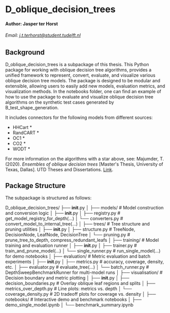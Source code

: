 # D_oblique_decision_trees
#### Author: Jasper ter Horst
###### Email: j.t.terhorst@student.tudelft.nl 

## Background
D_oblique_decision_trees is a subpackage of this thesis. This Python package for working with oblique decision tree
algorithms, provides a unified framework to represent, convert, evaluate, and visualize various oblique decision tree 
models. The package is designed to be modular and extensible, allowing users to easily add new models, evaluation 
metrics, and visualization methods. In the notebooks folder, one can find an example of how to use the package to 
evaluate and visualize oblique decision tree algorithms on the synthetic test cases generated by B_test_shape_generation.

It includes connectors for the following models from different sources: 
 - HHCart *
 - RandCART *
 - OC1 *
 - CO2 *
 - WODT *

For more information on the algorithms with a star above, see:
Majumder, T. (2020). *Ensembles of oblique decision trees* [Master's Thesis, University of Texas,
Dallas]. UTD Theses and Dissertations. [Link](https://utd-ir.tdl.org/handle/10735.1/8818).


## Package Structure
The subpackage is structured as follows:

D_oblique_decision_trees/
├── __init__.py
│
├── models/                        # Model construction and conversion logic
│   ├── __init__.py
│   ├── registry.py                # get_model_registry_for_depth(...)
│   └── converters.py             # convert_model_to_internal_tree(...)
│
├── trees/                         # Tree structure and pruning utilities
│   ├── __init__.py
│   ├── structure.py              # TreeNode, DecisionNode, LeafNode, DecisionTree
│   └── pruning.py                # prune_tree_to_depth, compress_redundant_leafs
│
├── training/                      # Model training and evaluation runner
│   ├── __init__.py
│   ├── trainer.py                # train_and_prune_model(...)
│   └── single_runner.py          # run_single_model(...) for demo notebooks
│
├── evaluation/                    # Metric evaluation and batch experiments
│   ├── __init__.py
│   ├── metrics.py                # accuracy, coverage, density, etc.
│   ├── evaluator.py              # evaluate_tree(...)
│   └── batch_runner.py           # DepthSweepBenchmarkRunner for multi-model runs
│
├── visualisation/                 # Decision boundary and metric plotting
│   ├── __init__.py
│   ├── decision_boundaries.py    # Overlay oblique leaf regions and splits
│   ├── metrics_over_depth.py     # Line plots: metrics vs. depth
│   └── coverage_density.py       # 2D tradeoff plots for coverage vs. density
│
├── notebooks/                     # Interactive demo and benchmark notebooks
│   ├── demo_single_model.ipynb
│   └── benchmark_summary.ipynb

